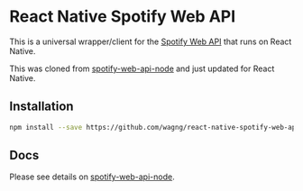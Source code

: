 React Native Spotify Web API
==================

This is a universal wrapper/client for the [Spotify Web API](https://developer.spotify.com/web-api/) that runs on React Native.

This was cloned from [spotify-web-api-node](https://github.com/thelinmichael/spotify-web-api-node) and just updated for React Native.

## Installation

```sh
npm install --save https://github.com/wagng/react-native-spotify-web-api.git#master
```

## Docs
Please see details on [spotify-web-api-node](https://github.com/thelinmichael/spotify-web-api-node).

